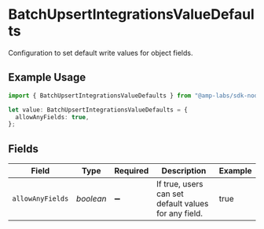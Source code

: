 # BatchUpsertIntegrationsValueDefaults

Configuration to set default write values for object fields.

## Example Usage

```typescript
import { BatchUpsertIntegrationsValueDefaults } from "@amp-labs/sdk-node-platform/models/operations";

let value: BatchUpsertIntegrationsValueDefaults = {
  allowAnyFields: true,
};
```

## Fields

| Field                                                | Type                                                 | Required                                             | Description                                          | Example                                              |
| ---------------------------------------------------- | ---------------------------------------------------- | ---------------------------------------------------- | ---------------------------------------------------- | ---------------------------------------------------- |
| `allowAnyFields`                                     | *boolean*                                            | :heavy_minus_sign:                                   | If true, users can set default values for any field. | true                                                 |